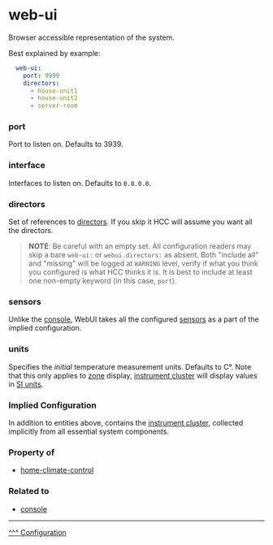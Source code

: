 web-ui
==

Browser accessible representation of the system.

Best explained by example:

```yaml
  web-ui:
    port: 9999
    directors:
      - house-unit1
      - house-unit2
      - server-room
```

### port
Port to listen on. Defaults to 3939.

### interface
Interfaces to listen on. Defaults to `0.0.0.0`.

### directors
Set of references to [directors](./directors.md). If you skip it HCC will assume you want all the directors.

> **NOTE**: Be careful with an empty set. All configuration readers may skip a bare `web-ui:` or `webui.directors:` as absent.
> Both "include all" and "missing" will be logged at `WARNING` level, verify if what you think you configured is what HCC thinks it is.
> It is best to include at least one non-empty keyword (in this case, `port`).

### sensors
Unlike the [console](./console.md#sensors), WebUI takes all the configured [sensors](./sensors-switches-fans.md) as a part of the implied configuration.

### units

Specifies the _initial_ temperature measurement units. Defaults to C&deg;. Note that this only applies to [zone](./zones.md) display, [instrument cluster](../instrument-cluster/index.md) will display values in [SI units](https://en.wikipedia.org/wiki/International_System_of_Units).

### Implied Configuration

In addition to entities above, contains the [instrument cluster](../instrument-cluster/index.md), collected implicitly from all essential system components.

### Property of
* [home-climate-control](./home-climate-control.md)

### Related to
* [console](./console.md)

---
[^^^ Configuration](./index.md)
